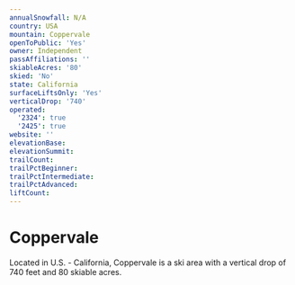 ```yaml
---
annualSnowfall: N/A
country: USA
mountain: Coppervale
openToPublic: 'Yes'
owner: Independent
passAffiliations: ''
skiableAcres: '80'
skied: 'No'
state: California
surfaceLiftsOnly: 'Yes'
verticalDrop: '740'
operated:
  '2324': true
  '2425': true
website: ''
elevationBase:
elevationSummit:
trailCount:
trailPctBeginner:
trailPctIntermediate:
trailPctAdvanced:
liftCount:
---
```



# Coppervale

Located in U.S. - California, Coppervale is a ski area with a vertical drop of 740 feet and 80 skiable acres.
